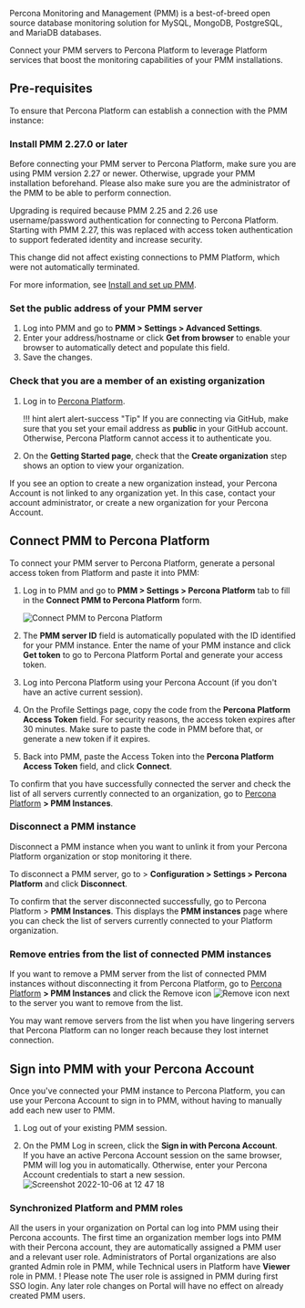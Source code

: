Percona Monitoring and Management (PMM) is a best-of-breed open source database monitoring solution for MySQL, MongoDB, PostgreSQL, and MariaDB databases.

Connect your PMM servers to Percona Platform to leverage Platform services that boost the monitoring capabilities of your PMM installations.

## Pre-requisites

To ensure that Percona Platform can establish a connection with the PMM instance:

### Install PMM 2.27.0 or later

Before connecting your PMM server to Percona Platform, make sure you are using PMM version 2.27 or newer. Otherwise, upgrade your PMM installation beforehand. Please also make sure you are the administrator of the PMM to be able to perform connection.

Upgrading is required because PMM 2.25 and 2.26 use username/password authentication for connecting to Percona Platform. Starting with PMM 2.27, this was replaced with access token authentication to support federated identity and increase security.

This change did not affect existing connections to PMM Platform, which were not automatically terminated.

For more information, see [Install and set up PMM](https://www.percona.com/doc/percona-monitoring-and-management/2.x/setting-up/index.html).

### Set the public address of your PMM server

1. Log into PMM and go to **PMM > Settings > Advanced Settings**.
2. Enter your address/hostname or click **Get from browser** to enable your browser to automatically detect and populate this field.
3. Save the changes.

### Check that you are a member of an existing organization

1. Log in to [Percona Platform](https://portal.percona.com).

    !!! hint alert alert-success "Tip"
        If you are connecting via GitHub, make sure that you set your email address as **public** in your GitHub account. Otherwise, Percona Platform cannot access it to authenticate you.

  2. On the **Getting Started page**, check that the **Create organization** step shows an option to view your organization. <br/>

   If you see an option to create a new organization instead, your Percona Account is not linked to any organization yet. In this case, contact your account administrator, or create a new organization for your Percona Account.

## Connect PMM to Percona Platform

To connect your PMM server to Percona Platform, generate a personal access token from Platform and paste it into PMM:

1. Log in to PMM and go to **PMM > Settings > Percona Platform** tab to fill in the **Connect PMM to Percona Platform** form.

   ![Connect PMM to Percona Platform](images/pmm-connect-to-platform.png)

2. The **PMM server ID** field is automatically populated with the ID identified for your PMM instance. Enter the name of your PMM instance and click **Get token** to go to Percona Platform Portal and generate your access token.
3. Log into Percona Platform using your Percona Account (if you don't have an active current session).
4. On the Profile Settings page, copy the code from the **Percona Platform Access Token** field.
   For security reasons, the access token expires after 30 minutes. Make sure to paste the code in PMM before that, or generate a new token if it expires.
5. Back into PMM, paste the Access Token into the **Percona Platform Access Token** field, and click **Connect**.

To confirm that you have successfully connected the server and check the list of all servers currently connected to an organization, go to [Percona Platform](https://portal.percona.com) **> PMM Instances**. 

### Disconnect a PMM instance

Disconnect a PMM instance when you want to unlink it from your Percona Platform organization or stop monitoring it there.

To disconnect a PMM server, go to > <i class="uil uil-cog"></i> **Configuration > Settings > Percona Platform** and click **Disconnect**.

To confirm that the server disconnected successfully, go to Percona Platform > **PMM Instances**. This displays the **PMM instances** page where you can check the list of servers currently connected to your Platform organization.

### Remove entries from the list of connected PMM instances

If you want to remove a PMM server from the list of connected PMM instances without disconnecting it from Percona Platform, go to [Percona Platform](https://portal.percona.com) **> PMM Instances** and click the Remove icon ![Remove icon](images/remove-instance.png) next to the server you want to remove from the list.

You may want remove servers from the list when you have lingering servers that Percona Platform can no longer reach because they lost internet connection. 

## Sign into PMM with your Percona Account

Once you've connected your PMM instance to Percona Platform, you can use your Percona Account to sign in to PMM, without having to manually add each new user to PMM. 

1. Log out of your existing PMM session.

2. On the PMM Log in screen, click the **Sign in with Percona Account**. <br/>
   If you have an active Percona Account session on the same browser, PMM will log you in automatically. Otherwise, enter your Percona Account credentials to start a new session.
![Screenshot 2022-10-06 at 12 47 18](https://user-images.githubusercontent.com/62939655/194285518-e199420c-8ba0-4461-a86d-1c4b69a936f6.png)

### Synchronized Platform and PMM roles
All the users in your organization on Portal can log into PMM using their Percona accounts. The first time an organization member logs into PMM with their Percona account, they are automatically assigned a PMM user and a relevant user role. 
Administrators of Portal organizations are also granted Admin role in PMM, while Technical users in Platform have **Viewer** role in PMM.
! Please note
The user role is assigned in PMM during first SSO login. Any later role changes on Portal will have no effect on already created PMM users.




